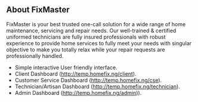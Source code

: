 <p align="center"><a href="http://temp.homefix.ng/" target="_blank"><img src="http://temp.homefix.ng/assets/images/home-fix-logo-new.png" height="10em"></a></p>


## About FixMaster

FixMaster is your best trusted one-call solution for a wide range of home maintenance, servicing and repair needs. Our well-trained & certified uniformed technicians are fully insured professionals with robust experience to provide home services to fully meet your needs with singular objective to make you totally relax while your repair requests are professionally handled.

- Simple interactive User friendly interface.
- Client Dashboard (http://temp.homefix.ng/client).
- Customer Service Dashboard (http://temp.homefix.ng/cse).
- Technician/Artisan Dashboard (http://temp.homefix.ng/technician).
- Admin Dashboard (http://temp.homefix.ng/admin)).



